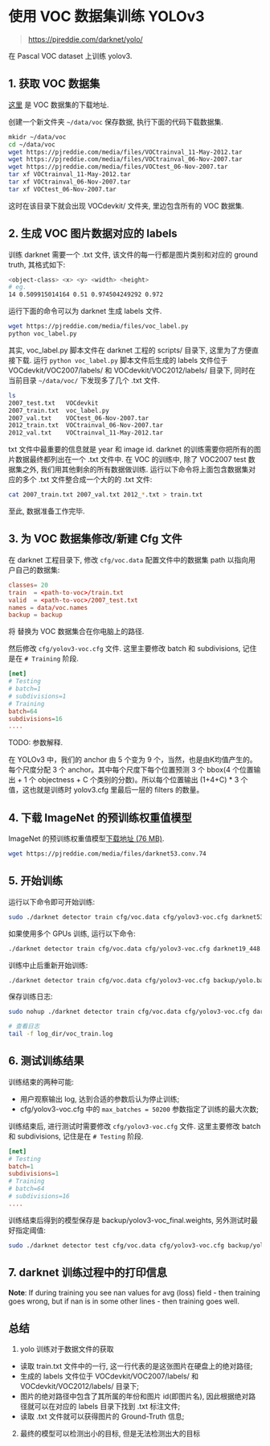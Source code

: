 # 使用 VOC 数据集训练 YOLOv3   

> https://pjreddie.com/darknet/yolo/

在 Pascal VOC dataset 上训练 yolov3.   

## 1. 获取 VOC 数据集  

[这里](https://pjreddie.com/projects/pascal-voc-dataset-mirror/) 是 VOC 数据集的下载地址.   

创建一个新文件夹 `~/data/voc` 保存数据, 执行下面的代码下载数据集.   

~~~bash
mkidr ~/data/voc
cd ~/data/voc
wget https://pjreddie.com/media/files/VOCtrainval_11-May-2012.tar
wget https://pjreddie.com/media/files/VOCtrainval_06-Nov-2007.tar
wget https://pjreddie.com/media/files/VOCtest_06-Nov-2007.tar
tar xf VOCtrainval_11-May-2012.tar
tar xf VOCtrainval_06-Nov-2007.tar
tar xf VOCtest_06-Nov-2007.tar
~~~

这时在该目录下就会出现 VOCdevkit/ 文件夹, 里边包含所有的 VOC 数据集.   

## 2. 生成 VOC 图片数据对应的 labels  

训练 darknet 需要一个 .txt 文件, 该文件的每一行都是图片类别和对应的 ground truth, 其格式如下: 

~~~bash
<object-class> <x> <y> <width> <height>
# eg.
14 0.509915014164 0.51 0.974504249292 0.972
~~~ 

运行下面的命令可以为 darknet 生成 labels 文件.   

~~~bash
wget https://pjreddie.com/media/files/voc_label.py
python voc_label.py
~~~

其实, voc_label.py 脚本文件在 darknet 工程的 scripts/ 目录下, 这里为了方便直接下载. 运行 `python voc_label.py` 脚本文件后生成的 labels 文件位于 VOCdevkit/VOC2007/labels/ 和 VOCdevkit/VOC2012/labels/ 目录下, 同时在当前目录 `~/data/voc/` 下发现多了几个 .txt 文件.   

~~~bash
ls
2007_test.txt   VOCdevkit
2007_train.txt  voc_label.py
2007_val.txt    VOCtest_06-Nov-2007.tar
2012_train.txt  VOCtrainval_06-Nov-2007.tar
2012_val.txt    VOCtrainval_11-May-2012.tar
~~~

txt 文件中最重要的信息就是 year 和 image id. darknet 的训练需要你把所有的图片数据最终都列出在一个 .txt 文件中. 在 VOC 的训练中, 除了 VOC2007 test 数据集之外, 我们用其他剩余的所有数据做训练. 运行以下命令将上面包含数据集对应的多个 .txt 文件整合成一个大的的 .txt 文件:   

~~~bash
cat 2007_train.txt 2007_val.txt 2012_*.txt > train.txt
~~~

至此, 数据准备工作完毕.  

## 3. 为 VOC 数据集修改/新建 Cfg 文件   

在 darknet 工程目录下, 修改 `cfg/voc.data` 配置文件中的数据集 path 以指向用户自己的数据集:   

~~~conf
classes= 20
train  = <path-to-voc>/train.txt
valid  = <path-to-voc>/2007_test.txt
names = data/voc.names
backup = backup
~~~

将 <path-to-voc> 替换为 VOC 数据集合在你电脑上的路径.   

然后修改 `cfg/yolov3-voc.cfg` 文件. 这里主要修改 batch 和 subdivisions, 记住是在 `# Training` 阶段.   

~~~conf
[net]
# Testing
# batch=1
# subdivisions=1
# Training
batch=64
subdivisions=16
....
~~~

TODO: 参数解释.  

在 YOLOv3 中，我们的 anchor 由 5 个变为 9 个，当然，也是由K均值产生的。每个尺度分配 3 个 anchor。其中每个尺度下每个位置预测 3 个 bbox(4 个位置输出 + 1 个 objectness + C 个类别的分数)。所以每个位置输出 (1+4+C) * 3 个值，这也就是训练时 yolov3.cfg 里最后一层的 filters 的数量。   


## 4. 下载 ImageNet 的预训练权重值模型   

ImageNet 的预训练权重值模型[下载地址  (76 MB)](https://pjreddie.com/media/files/darknet53.conv.74).   

~~~bash
wget https://pjreddie.com/media/files/darknet53.conv.74
~~~

## 5. 开始训练   

运行以下命令即可开始训练:   

~~~bash
sudo ./darknet detector train cfg/voc.data cfg/yolov3-voc.cfg darknet53.conv.74 
~~~

如果使用多个 GPUs 训练, 运行以下命令:   

~~~bash
./darknet detector train cfg/voc.data cfg/yolov3-voc.cfg darknet19_448.conv.23 -gpus 0,1,2,3
~~~

训练中止后重新开始训练:   

~~~bash
./darknet detector train cfg/voc.data cfg/yolov3-voc.cfg backup/yolo.backup -gpus 0,1,2,3
~~~

保存训练日志:  

~~~bash
sudo nohup ./darknet detector train cfg/voc.data cfg/yolov3-voc.cfg darknet53.conv.74 -gpus 0,1 >> log_dir/voc_train.log 2>&1 &

# 查看日志
tail -f log_dir/voc_train.log   
~~~  

## 6. 测试训练结果   

训练结束的两种可能:  

* 用户观察输出 log, 达到合适的参数后认为停止训练;  
* cfg/yolov3-voc.cfg 中的 `max_batches = 50200` 参数指定了训练的最大次数;  

训练结束后, 进行测试时需要修改 `cfg/yolov3-voc.cfg` 文件. 这里主要修改 batch 和 subdivisions, 记住是在 `# Testing` 阶段.   
~~~conf
[net]
# Testing
batch=1
subdivisions=1
# Training
# batch=64
# subdivisions=16
....
~~~

训练结束后得到的模型保存是 backup/yolov3-voc_final.weights, 另外测试时最好指定阈值:   

~~~bash
sudo ./darknet detector test cfg/voc.data cfg/yolov3-voc.cfg backup/yolov3-voc_final.weights /data/dog.jpg -thresh 0.25
~~~

## 7. darknet 训练过程中的打印信息  

**Note**: If during training you see nan values for avg (loss) field - then training goes wrong, but if nan is in some other lines - then training goes well.  


## 总结  

1. yolo 训练对于数据文件的获取   

* 读取 train.txt 文件中的一行, 这一行代表的是这张图片在硬盘上的绝对路径;  
* 生成的 labels 文件位于 VOCdevkit/VOC2007/labels/ 和 VOCdevkit/VOC2012/labels/ 目录下;  
* 图片的绝对路径中包含了其所属的年份和图片 id(即图片名), 因此根据绝对路径就可以在对应的 labels 目录下找到 .txt 标注文件;   
* 读取 .txt 文件就可以获得图片的 Ground-Truth 信息;   

2. 最终的模型可以检测出小的目标, 但是无法检测出大的目标  


